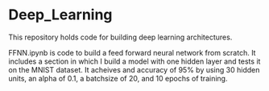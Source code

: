 # Deep_Learning
This repository holds code for building deep learning architectures.

FFNN.ipynb is code to build a feed forward neural network from scratch.  It includes a section in which I build a model with one hidden layer and tests it on the MNIST dataset.  It acheives and accuracy of 95% by using 30 hidden units, an alpha of 0.1, a batchsize of 20, and 10 epochs of training.
